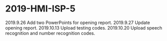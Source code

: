 # 2019-HMI-ISP-5
2019.9.26 Add two PowerPoints for opening report.
2019.9.27 Update opening report.
2019.10.13 Upload testing codes.
2019.10.20 Upload speech recognition and number recognition codes.

